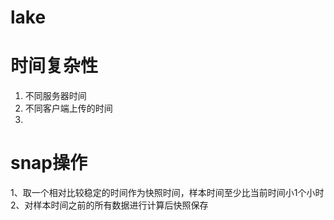 # lake

# 时间复杂性
1. 不同服务器时间
2. 不同客户端上传的时间
3. 


# snap操作
1、取一个相对比较稳定的时间作为快照时间，样本时间至少比当前时间小1个小时
2、对样本时间之前的所有数据进行计算后快照保存